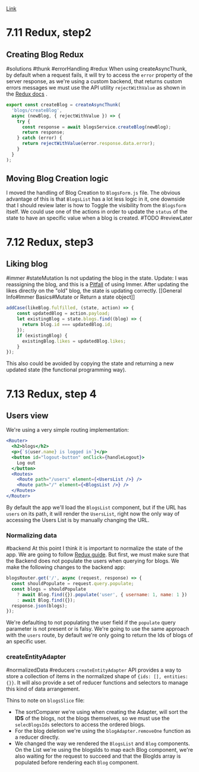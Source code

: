 [Link](https://fullstackopen.com/en/part7/exercises_extending_the_bloglist)

# 7.11 Redux, step2

## Creating Blog Redux

#solutions #thunk #errorHandling #redux
When using createAsyncThunk, by default when a request fails, it will try to access the `error` property of the server response, as we're using a custom backend, that returns custom errors messages we must use the API utility `rejectWithValue` as shown in the [Redux docs](https://redux-toolkit.js.org/api/createAsyncThunk#handling-thunk-errors) . 
```js
export const createBlog = createAsyncThunk(
  'blogs/createBlog',
  async (newBlog, { rejectWithValue }) => {
    try {
      const response = await blogsService.createBlog(newBlog);
      return response;
    } catch (error) {
      return rejectWithValue(error.response.data.error);
    }
  }
);
```

## Moving Blog Creation logic

I moved the handling of Blog Creation to `BlogsForm.js` file. The obvious advantage of this is that `BlogsList` has a lot less logic in it, one downside that I should review later is how to Toggle the visibility from the `Blogsform` itself. We could use one of the actions in order to update the `status` of the state to have an specific value when a blog is created. #TODO #reviewLater

# 7.12 Redux, step3

## Liking blog
#immer #stateMutation
Is not updating the blog in the state.
Update: I was reassigning the blog, and this is a [Pitfall](https://immerjs.github.io/immer/pitfalls/#dont-reassign-the-recipe-argument) of using Immer. After updating the likes directly on the "old" blog, the state is updating correctly. [[General Info#Immer Basics#Mutate or Return a state object]]

```js
addCase(likeBlog.fulfilled, (state, action) => {
	const updatedBlog = action.payload;
	let existingBlog = state.blogs.find((blog) => {
	  return blog.id === updatedBlog.id;
	});
	if (existingBlog) {
	  existingBlog.likes = updatedBlog.likes;
	}
});
```

This also could be avoided by copying the state and returning a new updated state (the functional programming way).

# 7.13 Redux, step 4

## Users view

We're using a very simple routing implementation: 
```jsx
<Router>
  <h2>blogs</h2>
  <p>{`${user.name} is logged in`}</p>
  <button id="logout-button" onClick={handleLogout}>
	Log out
  </button>
  <Routes>
	<Route path="/users" element={<UsersList />} />
	<Route path="/" element={<BlogsList />} />
  </Routes>
</Router>
```

By default the app we'll load the `BlogsList` component, but if the URL has `users` on its path, it will render the `UsersList`, right now the only way of accessing the Users List is by manually changing the URL.

### Normalizing data

#backend
At this point I think it is important to normalize the state of the app. We are going to follow [Redux guide](https://redux.js.org/tutorials/essentials/part-6-performance-normalization#normalizing-data).
But first, we must make sure that the Backend does not populate the users when querying for blogs. We make the following changes to the backend app:

```js
blogsRouter.get('/', async (request, response) => {
  const shouldPopulate = request.query.populate;
  const blogs = shouldPopulate
    ? await Blog.find({}).populate('user', { username: 1, name: 1 })
    : await Blog.find({});
  response.json(blogs);
});
```

We're defaulting to not populating the user field if the `populate` query parameter is not present or is falsy. We're going to use the same approach with the `users` route, by default we're only going to return the Ids of blogs of an specific user.

### createEntityAdapter

#normalizedData #reducers
`createEntityAdapter` API provides a way to store a collection of items in the normalized shape of `{ids: [], entities: {}}`. It will also provide a set of reducer functions and selectors to manage this kind of data arrangement.

Thins to note on `blogsSlice` file:

- The sortComparer we're using when creating the Adapter, will sort the **IDS** of the blogs, not the blogs themselves, so we must use the `selecBlogsIds` selectors to access the ordered blogs.
- For the blog deletion we're using the `blogAdapter.removeOne` function as a reducer directly.
- We changed the way we rendered the `BlogsList` and `Blog` components. On the List we're using the blogsIds to map each Blog component, we're also waiting for the request to succeed and that the BlogIds array is populated before rendering each `Blog` component.